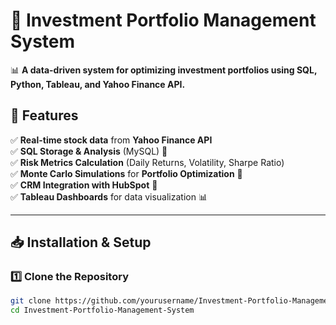 # 🚀 Investment Portfolio Management System

📊 **A data-driven system for optimizing investment portfolios using SQL, Python, Tableau, and Yahoo Finance API.**  

## 📌 Features
✅ **Real-time stock data** from **Yahoo Finance API**  
✅ **SQL Storage & Analysis** (MySQL) 💾  
✅ **Risk Metrics Calculation** (Daily Returns, Volatility, Sharpe Ratio)  
✅ **Monte Carlo Simulations** for **Portfolio Optimization** 🎯  
✅ **CRM Integration with HubSpot** 🤖  
✅ **Tableau Dashboards** for data visualization 📊  

---

## 📥 Installation & Setup

### 1️⃣ **Clone the Repository**
```bash
git clone https://github.com/yourusername/Investment-Portfolio-Management-System.git
cd Investment-Portfolio-Management-System


